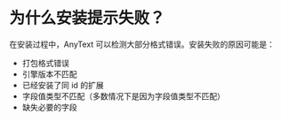 # 为什么安装提示失败？
在安装过程中，AnyText 可以检测大部分格式错误。安装失败的原因可能是：
- 打包格式错误
- 引擎版本不匹配
- 已经安装了同 id 的扩展
- 字段值类型不匹配（多数情况下是因为字段值类型不匹配）
- 缺失必要的字段
